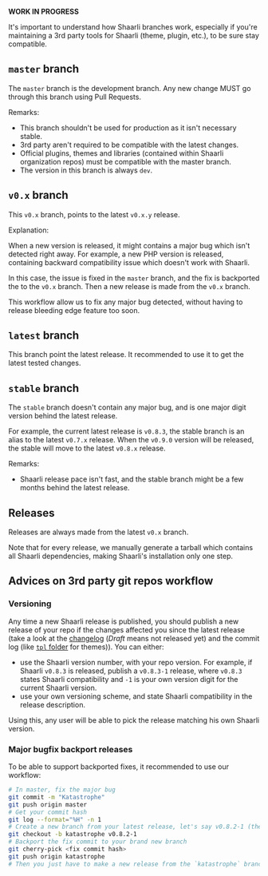 **WORK IN PROGRESS**

It's important to understand how Shaarli branches work, especially if you're maintaining a 3rd party tools for Shaarli (theme, plugin, etc.), to be sure stay compatible.

## `master` branch

The `master` branch is the development branch. Any new change MUST go through this branch using Pull Requests.

Remarks:

  * This branch shouldn't be used for production as it isn't necessary stable.
  * 3rd party aren't required to be compatible with the latest changes.
  * Official plugins, themes and libraries (contained within Shaarli organization repos) must be compatible with the master branch.
  * The version in this branch is always `dev`.

## `v0.x` branch

This `v0.x` branch, points to the latest `v0.x.y` release.

Explanation:

When a new version is released, it might contains a major bug which isn't detected right away. For example, a new PHP version is released, containing backward compatibility issue which doesn't work with Shaarli.

In this case, the issue is fixed in the `master` branch, and the fix is backported the to the `v0.x` branch. Then a new release is made from the `v0.x` branch.

This workflow allow us to fix any major bug detected, without having to release bleeding edge feature too soon.

## `latest` branch

This branch point the latest release. It recommended to use it to get the latest tested changes.

## `stable` branch

The `stable` branch doesn't contain any major bug, and is one major digit version behind the latest release.

For example, the current latest release is `v0.8.3`, the stable branch is an alias to the latest `v0.7.x` release. When the `v0.9.0` version will be released, the stable will move to the latest `v0.8.x` release.

Remarks:

  * Shaarli release pace isn't fast, and the stable branch might be a few months behind the latest release.

## Releases

Releases are always made from the latest `v0.x` branch.

Note that for every release, we manually generate a tarball which contains all Shaarli dependencies, making Shaarli's installation only one step.

## Advices on 3rd party git repos workflow

### Versioning

Any time a new Shaarli release is published, you should publish a new release of your repo if the changes affected you since the latest release (take a look at the [changelog](https://github.com/shaarli/Shaarli/releases) (*Draft* means not released yet) and the commit log (like [`tpl` folder](https://github.com/shaarli/Shaarli/commits/master/tpl/default) for themes)). You can either:

   - use the Shaarli version number, with your repo version. For example, if Shaarli `v0.8.3` is released, publish a `v0.8.3-1` release, where `v0.8.3` states Shaarli compatibility and `-1` is your own version digit for the current Shaarli version.
   - use your own versioning scheme, and state Shaarli compatibility in the release description.

Using this, any user will be able to pick the release matching his own Shaarli version.

### Major bugfix backport releases

To be able to support backported fixes, it recommended to use our workflow:

```bash
# In master, fix the major bug
git commit -m "Katastrophe"
git push origin master
# Get your commit hash
git log --format="%H" -n 1
# Create a new branch from your latest release, let's say v0.8.2-1 (the tag name)
git checkout -b katastrophe v0.8.2-1
# Backport the fix commit to your brand new branch
git cherry-pick <fix commit hash>
git push origin katastrophe
# Then you just have to make a new release from the `katastrophe` branch tagged `v0.8.3-1`
```
